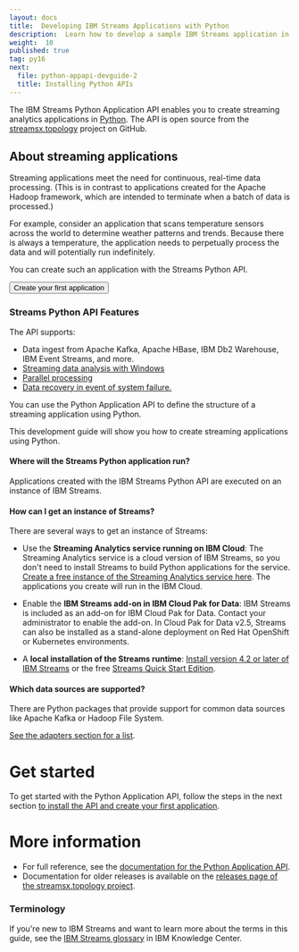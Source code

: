 ```yaml
---
layout: docs
title:  Developing IBM Streams Applications with Python
description:  Learn how to develop a sample IBM Streams application in Python by using the the Python Application API in the Topology Toolkit
weight:  10
published: true
tag: py16
next:
  file: python-appapi-devguide-2
  title: Installing Python APIs
---
```


The IBM Streams Python Application API enables you to create streaming analytics applications in [Python](https://python.org). The API is open source from the [streamsx.topology](http://ibmstreams.github.io/streamsx.topology/) project on GitHub.


## About streaming applications

Streaming applications meet the need for continuous, real-time data processing. (This is in contrast to applications created for the Apache Hadoop framework, which are intended to terminate when a batch of data is processed.)

For example, consider an application that scans temperature sensors across the world to determine weather patterns and trends. Because there is always a temperature, the application needs to perpetually process the data and will potentially run indefinitely.

You can create such an application with the Streams Python API. 
<form action="/streamsx.documentation/docs/python/1.6/python-appapi-devguide-2/" target="_blank"><input  type="submit" value="Create your first application"></form>


### Streams Python API Features

The API supports:

 - Data ingest from Apache Kafka, Apache HBase, IBM Db2 Warehouse, IBM Event Streams, and more.
 - [Streaming data analysis with Windows](/streamsx.documentation/docs/python/1.6//python-appapi-devguide-4/#windows)
 - [Parallel processing](/streamsx.documentation/docs/python/1.6/python-appapi-devguide-5/#parallel-region)
 - [Data recovery in event of system failure.](/streamsx.documentation/docs/python/1.6/python-appapi-devguide-5/#consistent-region)

You can use the Python Application API to define the structure of a streaming application using Python.

This development guide will show you how to create streaming applications using Python.

#### Where will the Streams Python application run?

Applications created with the IBM Streams Python API are executed on an instance of IBM Streams. 

#### How can I get an instance of Streams?

 There are several ways to get an instance of Streams:

 - Use the **Streaming Analytics service running on IBM Cloud**: The Streaming Analytics service is a cloud version of IBM Streams, so you don't need to install Streams to build Python applications for the service. [Create a free instance of the Streaming Analytics service here](https://cloud.ibm.com/catalog/services/streaming-analytics).  The applications you create will run in the IBM Cloud.

 - Enable the **IBM Streams add-on in IBM Cloud Pak for Data**: IBM Streams is included as an add-on for IBM Cloud Pak for Data. Contact your administrator to enable the add-on. In Cloud Pak for Data v2.5, Streams can also be installed as a stand-alone deployment on Red Hat OpenShift or Kubernetes environments.
  
 - A **local installation of the Streams runtime**:  [Install version 4.2 or later of IBM Streams](https://www.ibm.com/support/knowledgecenter/SSCRJU_4.3.0/com.ibm.streams.install.doc/doc/installstreams-container.html) or the free [Streams Quick Start Edition](https://www.ibm.com/support/knowledgecenter/SSCRJU_4.3.0/com.ibm.streams.qse.doc/doc/installtrial-container.html). 

#### Which data sources are supported?

There are Python packages that provide support for common data sources like Apache Kafka or Hadoop File System. 

[See the adapters section for a list](/streamsx.documentation/docs/python/1.6/python-appapi-devguide-4/#adapters).


# Get started

To get started with the Python Application API, follow the steps in the next section [to install the API and create your first application](/streamsx.documentation/docs/python/1.6/python-appapi-devguide-2/).

#  More information 

* For full reference, see the [documentation for the Python Application API](https://streamsxtopology.readthedocs.io/en/stable/).
* Documentation for older releases is available on the [releases page of the streamsx.topology project](https://github.com/IBMStreams/streamsx.topology/releases).

### Terminology
If you're new to IBM Streams and want to learn more about the terms in this guide, see the [IBM Streams glossary](https://www.ibm.com/support/knowledgecenter/SSCRJU_4.3.0/com.ibm.streams.glossary.doc/doc/glossary_streams.html) in IBM Knowledge Center.
